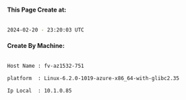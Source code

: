 
   
#### This Page Create at:

```bash

2024-02-20 - 23:20:03 UTC

```

#### Create By Machine:

```bash

Host Name : fv-az1532-751

platform  : Linux-6.2.0-1019-azure-x86_64-with-glibc2.35

Ip Local  : 10.1.0.85

```

